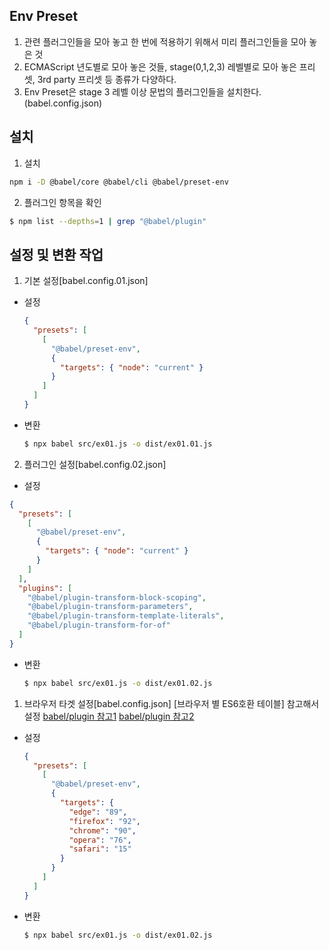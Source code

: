 ## Env Preset

1. 관련 플러그인들을 모아 놓고 한 번에 적용하기 위해서 미리 플러그인들을 모아 놓은 것
2. ECMAScript 년도별로 모아 놓은 것들, stage(0,1,2,3) 레벨별로 모아 놓은 프리셋, 3rd party 프리셋 등 종류가 다양하다.
3. Env Preset은 stage 3 레벨 이상 문법의 플러그인들을 설치한다.(babel.config.json)

## 설치

1. 설치

```bash
npm i -D @babel/core @babel/cli @babel/preset-env
```

2.  플러그인 항목을 확인

```bash
$ npm list --depths=1 | grep "@babel/plugin"
```

## 설정 및 변환 작업

1. 기본 설정[babel.config.01.json]

- 설정

  ```json
  {
    "presets": [
      [
        "@babel/preset-env",
        {
          "targets": { "node": "current" }
        }
      ]
    ]
  }
  ```

- 변환
  ```bash
  $ npx babel src/ex01.js -o dist/ex01.01.js
  ```

2. 플러그인 설정[babel.config.02.json]

- 설정

```json
{
  "presets": [
    [
      "@babel/preset-env",
      {
        "targets": { "node": "current" }
      }
    ]
  ],
  "plugins": [
    "@babel/plugin-transform-block-scoping",
    "@babel/plugin-transform-parameters",
    "@babel/plugin-transform-template-literals",
    "@babel/plugin-transform-for-of"
  ]
}
```

- 변환

  ```bash
  $ npx babel src/ex01.js -o dist/ex01.02.js
  ```

1. 브라우저 타겟 설정[babel.config.json]
   [브라우저 별 ES6호환 테이블] 참고해서 설정 <a href ="http://kangax.github.io/compat-table/es6/">babel/plugin 참고1</a>
   <a href="https://babeljs.io/docs/en/plugins-list#docsNav">babel/plugin 참고2</a>

- 설정

  ```json
  {
    "presets": [
      [
        "@babel/preset-env",
        {
          "targets": {
            "edge": "89",
            "firefox": "92",
            "chrome": "90",
            "opera": "76",
            "safari": "15"
          }
        }
      ]
    ]
  }
  ```

- 변환

  ```bash
  $ npx babel src/ex01.js -o dist/ex01.02.js
  ```
